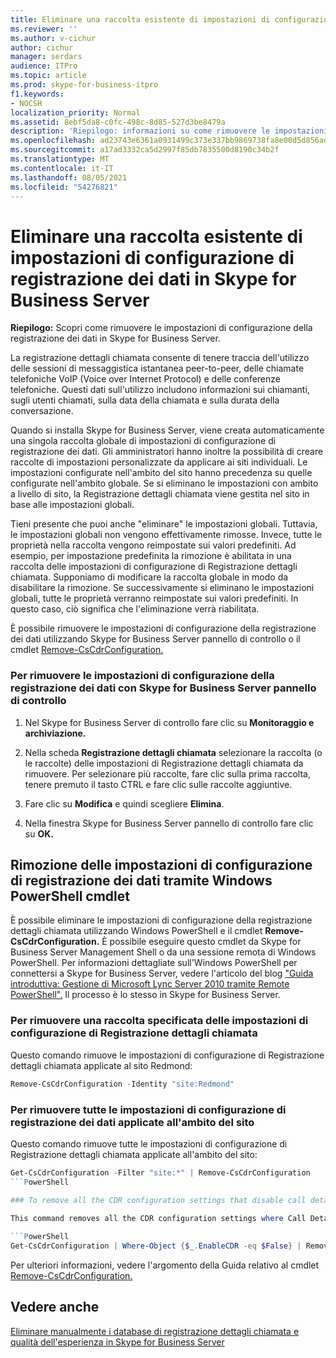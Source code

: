 ```yaml
---
title: Eliminare una raccolta esistente di impostazioni di configurazione di registrazione dei dati in Skype for Business Server
ms.reviewer: ''
ms.author: v-cichur
author: cichur
manager: serdars
audience: ITPro
ms.topic: article
ms.prod: skype-for-business-itpro
f1.keywords:
- NOCSH
localization_priority: Normal
ms.assetid: 8ebf5da8-c0fc-498c-8d85-527d3be8479a
description: 'Riepilogo: informazioni su come rimuovere le impostazioni di configurazione della registrazione dei dati in Skype for Business Server.'
ms.openlocfilehash: ad23743e6361a0931499c373e337bb9869738fa8e00d5d856ad272e96798655b
ms.sourcegitcommit: a17ad3332ca5d2997f85db7835500d8190c34b2f
ms.translationtype: MT
ms.contentlocale: it-IT
ms.lasthandoff: 08/05/2021
ms.locfileid: "54276821"
---
```

# <a name="delete-an-existing-collection-of-cdr-configuration-settings-in-skype-for-business-server"></a>Eliminare una raccolta esistente di impostazioni di configurazione di registrazione dei dati in Skype for Business Server
 
**Riepilogo:** Scopri come rimuovere le impostazioni di configurazione della registrazione dei dati in Skype for Business Server.
  
La registrazione dettagli chiamata consente di tenere traccia dell'utilizzo delle sessioni di messaggistica istantanea peer-to-peer, delle chiamate telefoniche VoIP (Voice over Internet Protocol) e delle conferenze telefoniche. Questi dati sull'utilizzo includono informazioni sui chiamanti, sugli utenti chiamati, sulla data della chiamata e sulla durata della conversazione.
  
Quando si installa Skype for Business Server, viene creata automaticamente una singola raccolta globale di impostazioni di configurazione di registrazione dei dati. Gli amministratori hanno inoltre la possibilità di creare raccolte di impostazioni personalizzate da applicare ai siti individuali. Le impostazioni configurate nell'ambito del sito hanno precedenza su quelle configurate nell'ambito globale. Se si eliminano le impostazioni con ambito a livello di sito, la Registrazione dettagli chiamata viene gestita nel sito in base alle impostazioni globali.
  
Tieni presente che puoi anche "eliminare" le impostazioni globali. Tuttavia, le impostazioni globali non vengono effettivamente rimosse. Invece, tutte le proprietà nella raccolta vengono reimpostate sui valori predefiniti. Ad esempio, per impostazione predefinita la rimozione è abilitata in una raccolta delle impostazioni di configurazione di Registrazione dettagli chiamata. Supponiamo di modificare la raccolta globale in modo da disabilitare la rimozione. Se successivamente si eliminano le impostazioni globali, tutte le proprietà verranno reimpostate sui valori predefiniti. In questo caso, ciò significa che l'eliminazione verrà riabilitata.
  
È possibile rimuovere le impostazioni di configurazione della registrazione dei dati utilizzando Skype for Business Server pannello di controllo o il cmdlet [Remove-CsCdrConfiguration.](/powershell/module/skype/remove-cscdrconfiguration?view=skype-ps)
  
### <a name="to-remove-cdr-configuration-settings-with-skype-for-business-server-control-panel"></a>Per rimuovere le impostazioni di configurazione della registrazione dei dati con Skype for Business Server pannello di controllo

1. Nel Skype for Business Server di controllo fare clic su **Monitoraggio e archiviazione.** 
    
2. Nella scheda **Registrazione dettagli chiamata** selezionare la raccolta (o le raccolte) delle impostazioni di Registrazione dettagli chiamata da rimuovere. Per selezionare più raccolte, fare clic sulla prima raccolta, tenere premuto il tasto CTRL e fare clic sulle raccolte aggiuntive.
    
3. Fare clic su **Modifica** e quindi scegliere **Elimina**.
    
4. Nella finestra Skype for Business Server pannello di controllo fare clic su **OK.**
    
## <a name="removing-cdr-configuration-settings-by-using-windows-powershell-cmdlets"></a>Rimozione delle impostazioni di configurazione di registrazione dei dati tramite Windows PowerShell cmdlet

È possibile eliminare le impostazioni di configurazione della registrazione dettagli chiamata utilizzando Windows PowerShell e il cmdlet **Remove-CsCdrConfiguration.** È possibile eseguire questo cmdlet da Skype for Business Server Management Shell o da una sessione remota di Windows PowerShell. Per informazioni dettagliate sull'Windows PowerShell per connettersi a Skype for Business Server, vedere l'articolo del blog ["Guida introduttiva: Gestione di Microsoft Lync Server 2010 tramite Remote PowerShell".](https://go.microsoft.com/fwlink/p/?linkId=255876) Il processo è lo stesso in Skype for Business Server.
  
### <a name="to-remove-a-specified-collection-of-cdr-configuration-settings"></a>Per rimuovere una raccolta specificata delle impostazioni di configurazione di Registrazione dettagli chiamata

 Questo comando rimuove le impostazioni di configurazione di Registrazione dettagli chiamata applicate al sito Redmond:
    
  ```PowerShell
  Remove-CsCdrConfiguration -Identity "site:Redmond"
  ```

### <a name="to-remove-all-the-cdr-configuration-settings-applied-to-the-site-scope"></a>Per rimuovere tutte le impostazioni di configurazione di registrazione dei dati applicate all'ambito del sito

 Questo comando rimuove tutte le impostazioni di configurazione di Registrazione dettagli chiamata applicate all'ambito del sito:
    
  ```PowerShell
  Get-CsCdrConfiguration -Filter "site:*" | Remove-CsCdrConfiguration
  ```PowerShell

### To remove all the CDR configuration settings that disable call detail recording

 This command removes all the CDR configuration settings where Call Detail recording has been disabled:
    
  ```PowerShell
  Get-CsCdrConfiguration | Where-Object {$_.EnableCDR -eq $False} | Remove-CsCdrConfiguration
  ```

Per ulteriori informazioni, vedere l'argomento della Guida relativo al cmdlet [Remove-CsCdrConfiguration.](/powershell/module/skype/remove-cscdrconfiguration?view=skype-ps)
  
## <a name="see-also"></a>Vedere anche

[Eliminare manualmente i database di registrazione dettagli chiamata e qualità dell'esperienza in Skype for Business Server](../../deploy/deploy-monitoring/purgecall-detail-recording-and-qoe.md)